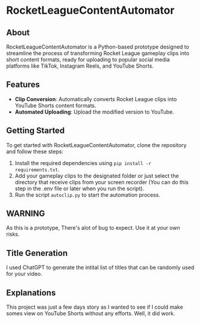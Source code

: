# RocketLeagueContentAutomator

## About
RocketLeagueContentAutomator is a Python-based prototype designed to streamline the process of transforming Rocket League gameplay clips into short content formats, ready for uploading to popular social media platforms like TikTok, Instagram Reels, and YouTube Shorts.

## Features
- **Clip Conversion**: Automatically converts Rocket League clips into YouTube Shorts content formats.
- **Automated Uploading**: Upload the modified version to YouTube.

## Getting Started
To get started with RocketLeagueContentAutomator, clone the repository and follow these steps:

1. Install the required dependencies using `pip install -r requirements.txt`.
2. Add your gameplay clips to the designated folder or just select the directory that receive clips from your screen recorder (You can do this step in the .env file or later when you run the script).
3. Run the script `autoclip.py` to start the automation process.

## WARNING
As this is a prototype, There's alot of bug to expect. Use it at your own risks.

## Title Generation
I used ChatGPT to generate the intital list of titles that can be randomly used for your video.

## Explanations 
This project was just a few days story as I wanted to see if I could make somes view on YouTube Shorts without any efforts. Well, it did work.
